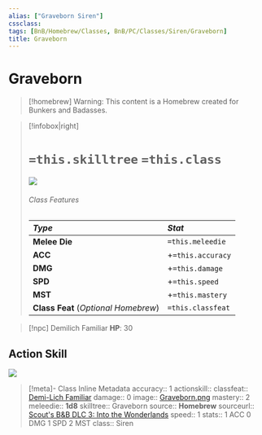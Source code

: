 ```yaml
---
alias: ["Graveborn Siren"]
cssclass: 
tags: [BnB/Homebrew/Classes, BnB/PC/Classes/Siren/Graveborn]
title: Graveborn
---
```


# Graveborn
> [!homebrew]
> Warning: This content is a Homebrew created for Bunkers and Badasses.

>[!infobox|right]
># `=this.skilltree` `=this.class`
>![](_attachments/Graveborn.png)
> ###### Class Features
>
> | ***Type*** | ***Stat*** |
> |:---|:---|
> | **Melee Die** | `=this.meleedie` |
> | **ACC** | +`=this.accuracy`|
> | **DMG** | +`=this.damage` |
> | **SPD** | +`=this.speed` |
> | **MST** | +`=this.mastery` |
> | **Class Feat** (*Optional Homebrew*) | `=this.classfeat` |
>

>[!npc] Demilich Familiar
> **HP**: 30
>

## Action Skill
![](Reaper-of-Bones#Reaper%20of%20Bones)

>[!meta]- Class Inline Metadata
> accuracy:: 1
> actionskill::
> classfeat:: [Demi-Lich Familiar](../../Class-Feats/Demi-Lich-Familiar.md)
> damage:: 0
> image:: [Graveborn.png](_attachments/Graveborn.png)
> mastery:: 2
> meleedie:: **1d8**
> skilltree:: Graveborn
> source:: **Homebrew**
> sourceurl:: [Scout's B&B DLC 3: Into the Wonderlands](https://docs.google.com/document/d/1MLOgrWwcLNTnP9PuXrKiLImy7SUh4hXO8arVUAlmdp0/edit)
> speed:: 1
> stats:: 1 ACC 0 DMG 1 SPD 2 MST
> class:: Siren
